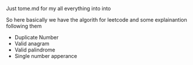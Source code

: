 
Just tome.md for my all everything into into


So here basically we have the algorith for leetcode and some explainantion following them

- Duplicate Number
- Valid anagram
- Valid palindrome
- Single number apperance
